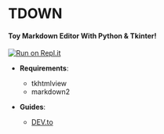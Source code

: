 # TDOWN
#### Toy Markdown Editor With Python & Tkinter!

[![Run on Repl.it](https://repl.it/badge/github/bauripalash/tdown)](https://repl.it/@bauripalash/tdownlive)

* **Requirements**:
    * tkhtmlview
    * markdown2

* **Guides**:
    * [DEV.to](#)
